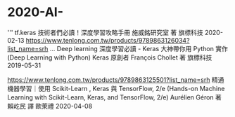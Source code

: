 # 2020-AI-
'''
tf.keras 技術者們必讀！深度學習攻略手冊
施威銘研究室 著
旗標科技 2020-02-13
https://www.tenlong.com.tw/products/9789863126034?list_name=srh
...
Deep learning 深度學習必讀 - Keras 大神帶你用 Python 實作 (Deep Learning with Python)
Keras 原創者 François Chollet 著
旗標科技
2019-05-31


https://www.tenlong.com.tw/products/9789863125501?list_name=srh
精通機器學習｜使用 Scikit-Learn , Keras 與 TensorFlow, 2/e (Hands-on Machine Learning with Scikit-Learn, Keras, and TensorFlow, 2/e)
Aurélien Géron 著 賴屹民 譯
歐萊禮
2020-04-08
